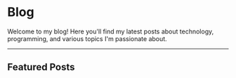 # Blog

Welcome to my blog! Here you'll find my latest posts about technology, programming, and various topics I'm passionate about.

---

## Featured Posts

<!-- The blog index will automatically populate with your posts -->
